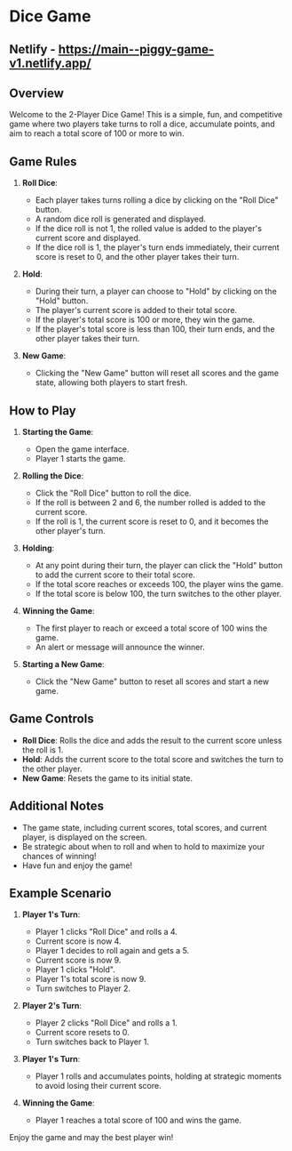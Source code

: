 # Dice Game 

## Netlify - https://main--piggy-game-v1.netlify.app/

## Overview

Welcome to the 2-Player Dice Game! This is a simple, fun, and competitive game where two players take turns to roll a dice, accumulate points, and aim to reach a total score of 100 or more to win.

## Game Rules

1. **Roll Dice**:
   - Each player takes turns rolling a dice by clicking on the "Roll Dice" button.
   - A random dice roll is generated and displayed.
   - If the dice roll is not 1, the rolled value is added to the player's current score and displayed.
   - If the dice roll is 1, the player's turn ends immediately, their current score is reset to 0, and the other player takes their turn.

2. **Hold**:
   - During their turn, a player can choose to "Hold" by clicking on the "Hold" button.
   - The player's current score is added to their total score.
   - If the player's total score is 100 or more, they win the game.
   - If the player's total score is less than 100, their turn ends, and the other player takes their turn.

3. **New Game**:
   - Clicking the "New Game" button will reset all scores and the game state, allowing both players to start fresh.

## How to Play

1. **Starting the Game**:
   - Open the game interface.
   - Player 1 starts the game.

2. **Rolling the Dice**:
   - Click the "Roll Dice" button to roll the dice.
   - If the roll is between 2 and 6, the number rolled is added to the current score.
   - If the roll is 1, the current score is reset to 0, and it becomes the other player's turn.

3. **Holding**:
   - At any point during their turn, the player can click the "Hold" button to add the current score to their total score.
   - If the total score reaches or exceeds 100, the player wins the game.
   - If the total score is below 100, the turn switches to the other player.

4. **Winning the Game**:
   - The first player to reach or exceed a total score of 100 wins the game.
   - An alert or message will announce the winner.

5. **Starting a New Game**:
   - Click the "New Game" button to reset all scores and start a new game.

## Game Controls

- **Roll Dice**: Rolls the dice and adds the result to the current score unless the roll is 1.
- **Hold**: Adds the current score to the total score and switches the turn to the other player.
- **New Game**: Resets the game to its initial state.

## Additional Notes

- The game state, including current scores, total scores, and current player, is displayed on the screen.
- Be strategic about when to roll and when to hold to maximize your chances of winning!
- Have fun and enjoy the game!

## Example Scenario

1. **Player 1's Turn**:
   - Player 1 clicks "Roll Dice" and rolls a 4.
   - Current score is now 4.
   - Player 1 decides to roll again and gets a 5.
   - Current score is now 9.
   - Player 1 clicks "Hold".
   - Player 1's total score is now 9.
   - Turn switches to Player 2.

2. **Player 2's Turn**:
   - Player 2 clicks "Roll Dice" and rolls a 1.
   - Current score resets to 0.
   - Turn switches back to Player 1.

3. **Player 1's Turn**:
   - Player 1 rolls and accumulates points, holding at strategic moments to avoid losing their current score.

4. **Winning the Game**:
   - Player 1 reaches a total score of 100 and wins the game.

Enjoy the game and may the best player win!

